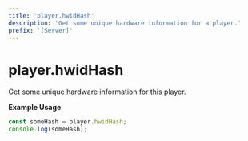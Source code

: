 ```yaml
---
title: 'player.hwidHash'
description: 'Get some unique hardware information for a player.'
prefix: '[Server]'
---
```


# player.hwidHash

Get some unique hardware information for this player.

**Example Usage**

```js
const someHash = player.hwidHash;
console.log(someHash);
```
